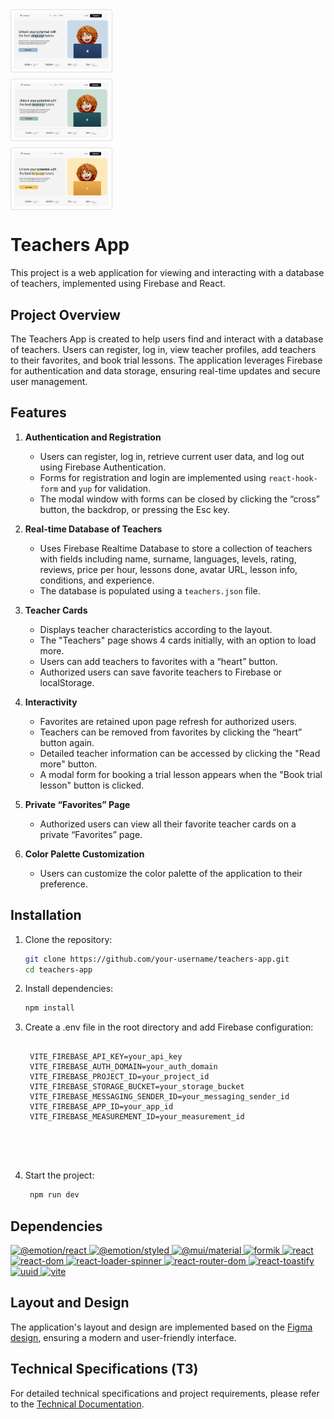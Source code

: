 


<div style="display: flex; flex-direction: column; gap: 10px;">
    <img src="./src/assets/images/cover1.jpg" alt="Image 1" style="width: 30%; border: 1px solid #ddd; border-radius: 4px; padding: 5px;">
    <img src="./src/assets/images/cover2.jpg" alt="Image 2" style="width: 30%; border: 1px solid #ddd; border-radius: 4px; padding: 5px;">
    <img src="./src/assets/images/cover3.jpg" alt="Image 3" style="width: 30%; border: 1px solid #ddd; border-radius: 4px; padding: 5px;">
</div>


# Teachers App

This project is a web application for viewing and interacting with a database of teachers, implemented using Firebase and React.

## Project Overview

The Teachers App is created to help users find and interact with a database of teachers. Users can register, log in, view teacher profiles, add teachers to their favorites, and book trial lessons. The application leverages Firebase for authentication and data storage, ensuring real-time updates and secure user management.

## Features

1. **Authentication and Registration**
   - Users can register, log in, retrieve current user data, and log out using Firebase Authentication.
   - Forms for registration and login are implemented using `react-hook-form` and `yup` for validation.
   - The modal window with forms can be closed by clicking the “cross” button, the backdrop, or pressing the Esc key.

2. **Real-time Database of Teachers**
   - Uses Firebase Realtime Database to store a collection of teachers with fields including name, surname, languages, levels, rating, reviews, price per hour, lessons done, avatar URL, lesson info, conditions, and experience.
   - The database is populated using a `teachers.json` file.

3. **Teacher Cards**
   - Displays teacher characteristics according to the layout.
   - The "Teachers" page shows 4 cards initially, with an option to load more.
   - Users can add teachers to favorites with a “heart” button.
   - Authorized users can save favorite teachers to Firebase or localStorage.

4. **Interactivity**
   - Favorites are retained upon page refresh for authorized users.
   - Teachers can be removed from favorites by clicking the “heart” button again.
   - Detailed teacher information can be accessed by clicking the "Read more" button.
   - A modal form for booking a trial lesson appears when the "Book trial lesson" button is clicked.

5. **Private “Favorites” Page**
   - Authorized users can view all their favorite teacher cards on a private “Favorites” page.


6. **Color Palette Customization**
   - Users can customize the color palette of the application to their preference.

## Installation

1. Clone the repository:
   ```bash
   git clone https://github.com/your-username/teachers-app.git
   cd teachers-app

   
2. Install dependencies:

   ```bash
   npm install


3. Create a .env file in the root directory and add Firebase configuration:

   ```env

    VITE_FIREBASE_API_KEY=your_api_key
    VITE_FIREBASE_AUTH_DOMAIN=your_auth_domain
    VITE_FIREBASE_PROJECT_ID=your_project_id
    VITE_FIREBASE_STORAGE_BUCKET=your_storage_bucket
    VITE_FIREBASE_MESSAGING_SENDER_ID=your_messaging_sender_id
    VITE_FIREBASE_APP_ID=your_app_id
    VITE_FIREBASE_MEASUREMENT_ID=your_measurement_id





4. Start the project:

   ```bash
    npm run dev

## Dependencies
<a href="https://www.npmjs.com/package/@emotion/react">
    <img alt="@emotion/react" src="https://img.shields.io/npm/v/@emotion/react?color=%230000dd&label=%40emotion%2Freact&labelColor=%230080ff&style=for-the-badge">
</a>
<a href="https://www.npmjs.com/package/@emotion/styled">
    <img alt="@emotion/styled" src="https://img.shields.io/npm/v/@emotion/styled?color=%230000dd&label=%40emotion%2Fstyled&labelColor=%230080ff&style=for-the-badge">
</a>
<a href="https://www.npmjs.com/package/@mui/material">
    <img alt="@mui/material" src="https://img.shields.io/npm/v/@mui/material?color=%230000dd&label=%40mui%2Fmaterial&labelColor=%230080ff&style=for-the-badge">
</a>
<a href="https://www.npmjs.com/package/formik">
    <img alt="formik" src="https://img.shields.io/npm/v/formik?color=%230000dd&label=formik&labelColor=%230080ff&style=for-the-badge">
</a>
<a href="https://www.npmjs.com/package/react">
    <img alt="react" src="https://img.shields.io/npm/v/react?color=%230000dd&label=react&labelColor=%230080ff&style=for-the-badge">
</a>
<a href="https://www.npmjs.com/package/react-dom">
    <img alt="react-dom" src="https://img.shields.io/npm/v/react-dom?color=%230000dd&label=react-dom&labelColor=%230080ff&style=for-the-badge">
</a>
<a href="https://www.npmjs.com/package/react-loader-spinner">
    <img alt="react-loader-spinner" src="https://img.shields.io/npm/v/react-loader-spinner?color=%230000dd&label=react-loader-spinner&labelColor=%230080ff&style=for-the-badge">
</a>
<a href="https://www.npmjs.com/package/react-router-dom">
    <img alt="react-router-dom" src="https://img.shields.io/npm/v/react-router-dom?color=%230000dd&label=react-router-dom&labelColor=%230080ff&style=for-the-badge">
</a>
<a href="https://www.npmjs.com/package/react-toastify">
    <img alt="react-toastify" src="https://img.shields.io/npm/v/react-toastify?color=%230000dd&label=react-toastify&labelColor=%230080ff&style=for-the-badge">
</a>
<a href="https://www.npmjs.com/package/uuid">
    <img alt="uuid" src="https://img.shields.io/npm/v/uuid?color=%230000dd&label=uuid&labelColor=%230080ff&style=for-the-badge">
</a>
<a href="https://www.npmjs.com/package/vite">
    <img alt="vite" src="https://img.shields.io/npm/v/vite?color=%230000dd&label=vite&labelColor=%230080ff&style=for-the-badge">
</a>



##  Layout and Design
The application's layout and design are implemented based on the  [Figma design](https://www.figma.com/design/dewf5jVviSTuWMMyU3d8Mc/Learn-Lingo?node-id=0-1&t=DzwdwjuTGMXU25oV-0), ensuring a modern and user-friendly interface.

##  Technical Specifications (ТЗ)
For detailed technical specifications and project requirements, please refer to the [Technical Documentation](https://docs.google.com/document/d/1ZB_MFgnnJj7t7OXtv5hESSwY6xRgVoACZKzgZczWc3Y/edit?usp=sharing).







